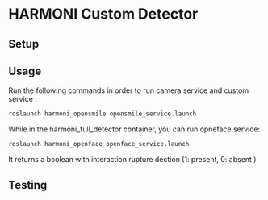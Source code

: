 # HARMONI Custom Detector



## Setup

## Usage

Run the following commands in order to run camera service and custom service :

```  bash
roslaunch harmoni_opensmile opensmile_service.launch
```

While in the harmoni_full_detector container, you can run opneface service:

```  bash
roslaunch harmoni_openface openface_service.launch
```

It returns a boolean with interaction rupture dection (1: present, 0: absent )

## Testing


